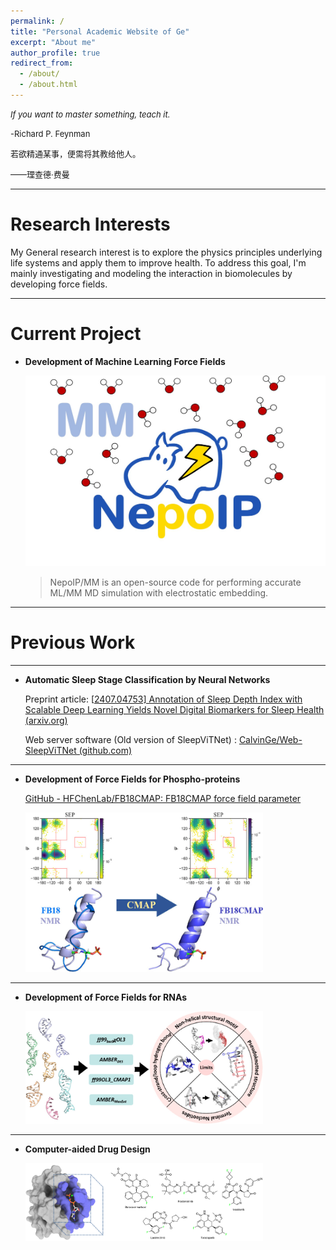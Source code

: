 ```yaml
---
permalink: /
title: "Personal Academic Website of Ge"
excerpt: "About me"
author_profile: true
redirect_from: 
  - /about/
  - /about.html
---
```


<font size=2><i>If you want to master something, teach it.</i></font>                                            

 <font size=2></font>     

<font size=2>-Richard P. Feynman</font>     

<font size=2> </font> <font size=2></font>     

<font size=2> 若欲精通某事，便需将其教给他人。</font>    

 <font size=2></font>     

<font size=2>——理查德·费曼  </font>     

---

# Research Interests

My General research interest is to explore the physics principles underlying life systems and apply them to improve health. To address this goal, I'm mainly investigating and modeling the interaction in biomolecules by developing force fields.

---



# Current Project

* **Development of Machine Learning Force Fields**

  <img src="../images/toc.jpg" alt="qm"  width = "480" height = "305" />

  > NepoIP/MM is an open-source code for performing accurate ML/MM MD simulation with electrostatic embedding.

---



# Previous Work

---



* **Automatic Sleep Stage Classification by Neural Networks**

  Preprint article: [[2407.04753\] Annotation of Sleep Depth Index with Scalable Deep Learning Yields Novel Digital Biomarkers for Sleep Health (arxiv.org)](https://export.arxiv.org/abs/2407.04753)

  Web server software (Old version of SleepViTNet) : [CalvinGe/Web-SleepViTNet (github.com)](https://github.com/CalvinGe/Web-SleepViTNet)

---



* **Development of Force Fields for Phospho-proteins**

  [GitHub - HFChenLab/FB18CMAP: FB18CMAP force field parameter](https://github.com/HFChenLab/FB18CMAP)

  <img src="./images/fb18cmap.jpeg" alt="qm"  width = "380" height = "255" />

---



* **Development of Force Fields for RNAs**

  <img src="./images/rna_test.jpg" alt="qm"  width = "380" height = "180" />

---



* **Computer-aided Drug Design**

  <img src="./images/cadd.png" alt="qm"  width = "380" height = "125" />

